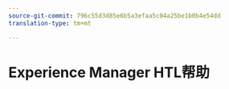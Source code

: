 ```yaml
---
source-git-commit: 796c55d3d85e6b5a3efaa5c04a25be1b0b4e54dd
translation-type: tm+mt

---
```


# Experience Manager HTL帮助
